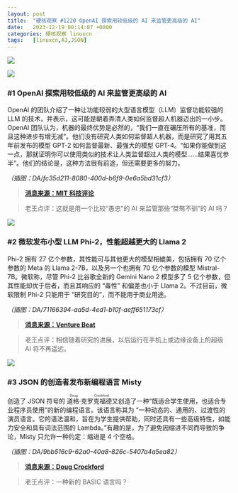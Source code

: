 ```yaml
---
layout: post
title:	"硬核观察 #1220 OpenAI 探索用较低级的 AI 来监管更高级的 AI"
date:	2023-12-19 00:14:07 +0800 
categories:	硬核观察 linuxcn 
tags:	[linuxcn,AI,JSON]
---
```



![](/Asserts/Images//attachment/album/202312/18/223644vewhzspe1swqc3h1.jpg)


![](/Asserts/Images//attachment/album/202312/18/223746go1q2qmo1odogiia.png)


### #1 OpenAI 探索用较低级的 AI 来监管更高级的 AI


OpenAI 的团队介绍了一种让功能较弱的大型语言模型（LLM）监督功能较强的 LLM 的技术，并表示，这可能是朝着弄清人类如何监督超人机器迈出的一小步。OpenAI 团队认为，机器的最终优势是必然的，“我们一直在碾压所有的基准，而且这种进步有增无减”。他们没有研究人类如何监督超人机器，而是研究了用其五年前发布的模型 GPT-2 如何监督最新、最强大的模型 GPT-4。“如果你能做到这一点，那就证明你可以使用类似的技术让人类监督超过人类的模型……结果喜忧参半”。他们的结论是，这种方法很有前途，但还需要更多的努力。


*（插图：DA/fc35d211-8080-400d-b6f9-0e6a5bd31cf3）*



> 
> **[消息来源：MIT 科技评论](https://www.technologyreview.com/2023/12/14/1085344/openai-super-alignment-rogue-agi-gpt-4/)**
> 
> 
> 



> 
> 老王点评：这就是用一个比较“愚忠”的 AI 来监管那些“桀骜不驯”的 AI 吗？
> 
> 
> 


![](/Asserts/Images//attachment/album/202312/18/223803ulmheubususluwwb.png)


### #2 微软发布小型 LLM Phi-2，性能超越更大的 Llama 2


Phi-2 拥有 27 亿个参数，其性能可与其他更大的模型相媲美，包括拥有 70 亿个参数的 Meta 的 Llama 2-7B，以及另一个也拥有 70 亿个参数的模型 Mistral-7B。微软称，尽管 Phi-2 比谷歌全新的 Gemini Nano 2 模型多了 5 亿个参数，但其性能却优于后者，而且其响应的 “毒性” 和偏差也小于 Llama 2。不过目前，微软限制 Phi-2 只能用于 “研究目的”，而不能用于商业用途。


*（插图：DA/71166394-aa5d-4ed1-b10f-aeff651173cf）*



> 
> **[消息来源：Venture Beat](https://venturebeat.com/ai/microsoft-releases-phi-2-a-small-language-model-ai-that-outperforms-llama-2-mistral-7b/)**
> 
> 
> 



> 
> 老王点评：相信随着研究的进展，以后运行在手机上或边缘设备上的超级 AI 将不再遥远。
> 
> 
> 


![](/Asserts/Images//attachment/album/202312/18/223823gkkzm3l3jalmjem6.png)


### #3 JSON 的创造者发布新编程语言 Misty


创造了 JSON 符号的 <ruby> 道格·克罗克福德 <rt>  Doug Crockford </rt></ruby> 又创造了一种“既适合学生使用，也适合专业程序员使用”的新的编程语言。该语言称其为 “一种动态的、通用的、过渡性的演员语言。它的语法温和，旨在为学生提供帮助，同时还具有一些高级特性，如能力安全和具有词法范围的 Lambda。”有趣的是，为了避免因缩进不同而导致的争论，Misty 只允许一种约定：缩进是 4 个空格。


*（插图：DA/9bb516c9-62a0-40a8-826c-5407a4a5ea82）*



> 
> **[消息来源：Doug Crockford](https://www.crockford.com/misty/introduction.html)**
> 
> 
> 



> 
> 老王点评：一种新的 BASIC 语言吗？
> 
> 
>
